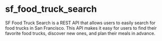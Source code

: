 # sf_food_truck_search
SF Food Truck Search is a REST API that allows users to easily search for food trucks in San Francisco. This API makes it easy for users to find their favorite food trucks, discover new ones, and plan their meals in advance. 
